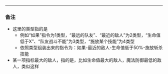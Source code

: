 
---

### 备注

- 这里的类型指的是
  - 例如“如果”指令为1类型，“最远的队友”、“最近的敌人”为2类型，“生命值低于X”、“队友战斗不能”为3类型，“施放某个技能”为4类型
  - 依照类型组装出来的指令为：如果-最近的敌人-生命值低于50%-施放斩杀技能
- 某一项指标最大的敌人，指的是，比如生命值最大的敌人，魔法防御最低的敌人，类似这样